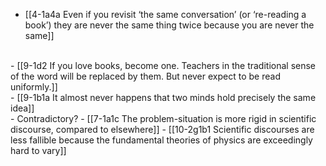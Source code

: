 - [[4-1a4a Even if you revisit ‘the same conversation’ (or ‘re-reading a book’) they are never the same thing twice because you are never the same]]
<br>
- [[9-1d2 If you love books, become one. Teachers in the traditional sense of the word will be replaced by them. But never expect to be read uniformly.]]
<br>
- [[9-1b1a It almost never happens that two minds hold precisely the same idea]]
<br>
- Contradictory?
- [[7-1a1c The problem-situation is more rigid in scientific discourse, compared to elsewhere]]
- [[10-2g1b1 Scientific discourses are less fallible because the fundamental theories of physics are exceedingly hard to vary]]
